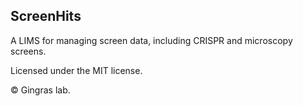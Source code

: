 ## ScreenHits

A LIMS for managing screen data, including CRISPR and microscopy screens.

Licensed under the MIT license.

© Gingras lab.
